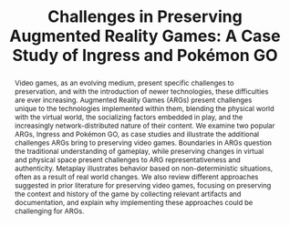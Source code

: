 ---
abstract: Video games, as an evolving medium, present specific challenges to preservation,
  and with the introduction of newer technologies, these difficulties are ever increasing.
  Augmented Reality Games (ARGs) present challenges unique to the technologies implemented
  within them, blending the physical world with the virtual world, the socializing
  factors embedded in play, and the increasingly network-distributed nature of their
  content. We examine two popular ARGs, Ingress and Pokémon GO, as case studies and
  illustrate the additional challenges ARGs bring to preserving video games. Boundaries
  in ARGs question the traditional understanding of gameplay, while preserving changes
  in virtual and physical space present challenges to ARG representativeness and authenticity.
  Metaplay illustrates behavior based on non-deterministic situations, often as a
  result of real world changes. We also review different approaches suggested in prior
  literature for preserving video games, focusing on preserving the context and history
  of the game by collecting relevant artifacts and documentation, and explain why
  implementing these approaches could be challenging for ARGs.
creators:
- Windleharth, Travis
- Keating, Stephen
- Lee, Jin Ha
date: null
document_url: https://services.phaidra.univie.ac.at/api/object/o:931107/download
grand_parent: iPRES
institutions: []
keywords:
- kyoto
landing_page_url: https://phaidra.univie.ac.at/o:931107
language: eng
layout: publication
license: CC BY-SA 4.0 International
notes_url: null
parent: iPRES 2017
presentation_url: null
publication_type: paper
size: 150255
source_name: iPRES
title: 'Challenges in Preserving Augmented Reality Games: A Case Study of Ingress
  and Pokémon GO'
year: 2017
---